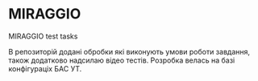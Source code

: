 # MIRAGGIO
MIRAGGIO test tasks


В репозиторій додані обробки які виконують умови роботи завдання, також додатково надсилаю відео тестів.
Розробка велась на базі конфігураціх БАС УТ.
